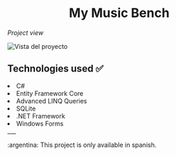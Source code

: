 <h1 align = "center"> My Music Bench </h1>

<em>Project view</em>

![Vista del proyecto](https://github.com/user-attachments/assets/05affc14-e153-465a-bf7e-e22e4c8feb1d)


<h2>Technologies used ✅</h2>
<li>C#</li>
<li>Entity Framework Core</li>
<li>Advanced LINQ Queries</li>
<li>SQLite</i>
<li>.NET Framework </li>
<li>Windows Forms </li>
___
<p> :argentina: This project is only available in spanish. <p>






